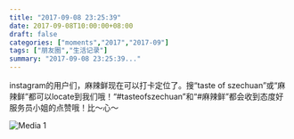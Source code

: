 ```yaml
---
title: "2017-09-08 23:25:39"
date: 2017-09-08T10:00:00+08:00
draft: false
categories: ["moments","2017","2017-09"]
tags: ["朋友圈","生活记录"]
summary: "2017-09-08 23:25:39..."
---
```


instagram的用户们，麻辣鲜现在可以打卡定位了。搜“taste of szechuan”或“麻辣鲜”都可以locate到我们哦！“#tasteofszechuan”和“#麻辣鲜”都会收到态度好服务员小姐的点赞哦！比～心～

![Media 1](/Moments/photos/2017-09-08/201709082325390.jpg)


